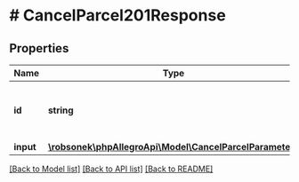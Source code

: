 # # CancelParcel201Response

## Properties

Name | Type | Description | Notes
------------ | ------------- | ------------- | -------------
**id** | **string** | The unique command UUID provided in the input. | [optional]
**input** | [**\robsonek\phpAllegroApi\Model\CancelParcelParameters**](CancelParcelParameters.md) |  | [optional]

[[Back to Model list]](../../README.md#models) [[Back to API list]](../../README.md#endpoints) [[Back to README]](../../README.md)
